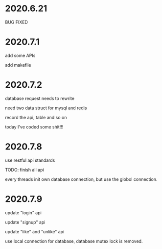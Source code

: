 

# 2020.6.21
BUG FIXED

# 2020.7.1
add some APIs

add makefile


# 2020.7.2

database request needs to rewrite

need two data struct for mysql and redis

record the api, table and so on

today I've coded some shit!!!

# 2020.7.8

use restful api standards

TODO: 
finish all api

every threads init own database connection, but use the globol connection. 

# 2020.7.9
update "login" api

update "signup" api

update "like" and "unlike" api

use local connection for database, database mutex lock is removed.
